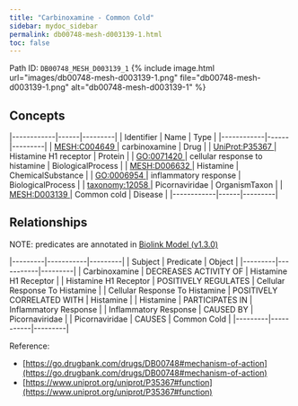 ```yaml
---
title: "Carbinoxamine - Common Cold"
sidebar: mydoc_sidebar
permalink: db00748-mesh-d003139-1.html
toc: false 
---
```



Path ID: `DB00748_MESH_D003139_1`
{% include image.html url="images/db00748-mesh-d003139-1.png" file="db00748-mesh-d003139-1.png" alt="db00748-mesh-d003139-1" %}

## Concepts

|------------|------|---------|
| Identifier | Name | Type    |
|------------|------|---------|
| <a href="https://identifiers.org/MESH:C004649">MESH:C004649 </a> | carbinoxamine | Drug |
| <a href="https://identifiers.org/UniProt:P35367">UniProt:P35367 </a> | Histamine H1 receptor | Protein |
| <a href="https://identifiers.org/GO:0071420">GO:0071420 </a> | cellular response to histamine | BiologicalProcess |
| <a href="https://identifiers.org/MESH:D006632">MESH:D006632 </a> | Histamine | ChemicalSubstance |
| <a href="https://identifiers.org/GO:0006954">GO:0006954 </a> | inflammatory response | BiologicalProcess |
| <a href="https://identifiers.org/taxonomy:12058">taxonomy:12058 </a> | Picornaviridae | OrganismTaxon |
| <a href="https://identifiers.org/MESH:D003139">MESH:D003139 </a> | Common cold | Disease |
|------------|------|---------|

## Relationships


NOTE: predicates are annotated in <a href="https://github.com/biolink/biolink-model/releases/tag/v1.3.0">Biolink Model (v1.3.0)</a>

|---------|-----------|---------|
| Subject | Predicate | Object  |
|---------|-----------|---------|
| Carbinoxamine | DECREASES ACTIVITY OF | Histamine H1 Receptor |
| Histamine H1 Receptor | POSITIVELY REGULATES | Cellular Response To Histamine |
| Cellular Response To Histamine | POSITIVELY CORRELATED WITH | Histamine |
| Histamine | PARTICIPATES IN | Inflammatory Response |
| Inflammatory Response | CAUSED BY | Picornaviridae |
| Picornaviridae | CAUSES | Common Cold |
|---------|-----------|---------|

Reference: 
  - [https://go.drugbank.com/drugs/DB00748#mechanism-of-action](https://go.drugbank.com/drugs/DB00748#mechanism-of-action)
  - [https://www.uniprot.org/uniprot/P35367#function](https://www.uniprot.org/uniprot/P35367#function)

